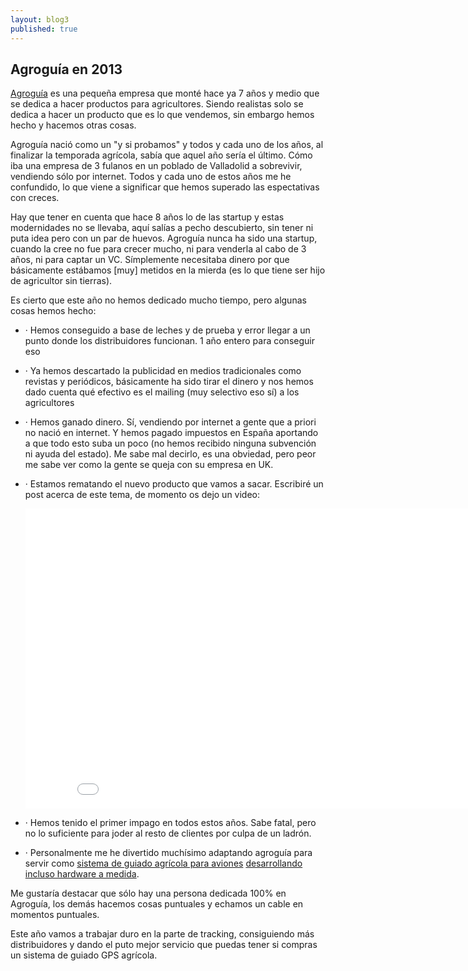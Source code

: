 ```yaml
---
layout: blog3
published: true
---
```


## Agroguía en 2013	

[Agroguía](http://agroguia.es) es una pequeña empresa que monté hace ya 7 años y medio que se dedica a hacer productos para agricultores. Siendo realistas solo se dedica a hacer un producto que es lo que vendemos, sin embargo hemos hecho y hacemos otras cosas.

Agroguía nació como un "y si probamos" y todos y cada uno de los años, al finalizar la temporada agrícola, sabía que aquel año sería el último. Cómo iba una empresa de 3 fulanos en un poblado de Valladolid a sobrevivir, vendiendo sólo por internet. Todos y cada uno de estos años me he confundido, lo que viene a significar que hemos superado las espectativas con creces. 

Hay que tener en cuenta que hace 8 años lo de las startup y estas modernidades no se llevaba, aquí salías a pecho descubierto, sin tener ni puta idea pero con un par de huevos. Agroguía nunca ha sido una startup, cuando la cree no fue para crecer mucho, ni para venderla al cabo de 3 años, ni para captar un VC. Símplemente  necesitaba dinero por que básicamente estábamos \[muy\] metidos en la mierda (es lo que tiene ser hijo de agricultor sin tierras).

Es cierto que este año no hemos dedicado mucho tiempo, pero algunas cosas hemos hecho:

- · Hemos conseguido a base de leches y de prueba y error llegar a un punto donde los distribuidores funcionan. 1 año entero para conseguir eso
- · Ya hemos descartado la publicidad en medios tradicionales como revistas y periódicos, básicamente ha sido tirar el dinero y nos hemos dado cuenta qué efectivo es el mailing \(muy selectivo eso sí\) a los agricultores
- · Hemos ganado dinero. Sí, vendiendo por internet a gente que a priori no nació en
internet. Y hemos pagado impuestos en España aportando a que todo esto suba un poco (no hemos recibido ninguna subvención ni ayuda del estado). Me sabe mal decirlo, es una obviedad, pero peor me sabe ver como la gente se queja con su empresa en UK.
- · Estamos rematando el nuevo producto que vamos a sacar. Escribiré un post acerca de este tema, de momento os dejo un video:


    <iframe width="853" height="480" src="//www.youtube.com/embed/8fsWXYM_SCI" frameborder="0" >
    </iframe>

- · Hemos tenido el primer impago en todos estos años. Sabe fatal, pero no lo suficiente para joder al resto de clientes por culpa de un ladrón.
- · Personalmente me he divertido muchísimo adaptando agroguía para servir como [sistema de guiado agrícola para aviones](http://blog.agroguia.es/blog/wordpress/2013/06/24/guiado-gps-aviones-helicoptero/) [desarrollando incluso hardware a medida](http://instagram.com/p/ad4gxBPK_F/).

Me gustaría destacar que sólo hay una persona dedicada 100% en Agroguía, los demás hacemos cosas puntuales y echamos un cable en momentos puntuales.

Este año vamos a trabajar duro en la parte de tracking, consiguiendo más distribuidores y dando el puto mejor servicio que puedas tener si compras un sistema de guiado GPS agrícola.